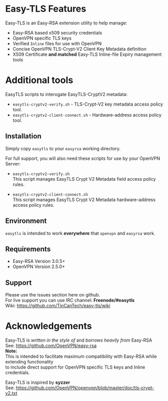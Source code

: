 # Easy-TLS Features
Easy-TLS is an Easy-RSA extension utility to help manage:
+ Easy-RSA based x509 security credentials
+ OpenVPN specific TLS keys
+ Verified `Inline` files for use with OpenVPN
+ Concise OpenVPN TLS-Crypt-V2 Client Key Metadata definition
+ X509 Certificate **and matched** Easy-TLS Inline-file Expiry management tools
# Additional tools
EasyTLS scripts to interogate EasyTLS-CryptV2 metadata:
+ `easytls-cryptv2-verify.sh` - TLS-Crypt-V2 key metadata access policy tool.
+ `easytls-cryptv2-client-connect.sh` - Hardware-address access policy tool.

## Installation
Simply copy `easytls` to your `easyrsa` working directory.

For full support, you will also need these scripts for use by your OpenVPN Server:
+ `easytls-cryptv2-verify.sh`<br>
  This script manages EasyTLS Crypt V2 Metadata field access policy rules.

+ `easytls-cryptv2-client-connect.sh`<br>
  This script manages EasyTLS Crypt V2 Metadata hardware-address access policy rules.

## Environment
`easytls` is intended to work **everywhere** that `openvpn` and `easyrsa` work.

## Requirements
+ Easy-RSA Version 3.0.5+
+ OpenVPN Version 2.5.0+

## Support
Please use the issues section here on github. <br>
For live support you can use IRC channel: **Freenode/#easytls**<br>
Wiki: https://github.com/TinCanTech/easy-tls/wiki<br>

# Acknowledgements
Easy-TLS is *written in the style of* and *borrows heavily from* Easy-RSA <br>
See: https://github.com/OpenVPN/easy-rsa <br>
**Note:** <br>
This is intended to facilitate maximum compatibility with Easy-RSA while extending functionality <br>
to include direct support for OpenVPN specific TLS keys and Inline credentials. <br>

Easy-TLS is inspired by **syzzer** <br>
See: https://github.com/OpenVPN/openvpn/blob/master/doc/tls-crypt-v2.txt


